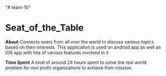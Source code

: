 "# team-10" 

# Seat_of_the_Table

**About** Connects users from all over the world to discuss various topics based on their interests. This application is used on android app as well as iOS app with lots of various features involved in it. 

**Time Spent** A total of around 24 hours spent to solve the real world problem for non profit organizations to achieve their mission.

